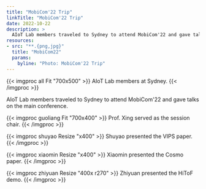 ```yaml
---
title: "MobiCom'22 Trip"
linkTitle: "MobiCom'22 Trip"
date: 2022-10-22
description: >
  AIoT Lab members traveled to Sydney to attend MobiCom'22 and gave talks on the main conference.
resources:
- src: "**.{png,jpg}"
  title: "MobiCom22"
  params:
    byline: "Photo: MobiCom'22 Trip"
---
```


{{< imgproc all Fit "700x500" >}}
AIoT Lab members at Sydney.
{{< /imgproc >}}

AIoT Lab members traveled to Sydney to attend MobiCom'22 and gave talks on the main conference.

{{< imgproc guoliang Fit "700x400" >}}
Prof. Xing served as the session chair.
{{< /imgproc >}}

{{< imgproc shuyao Resize "x400" >}}
Shuyao presented the VIPS paper.
{{< /imgproc >}}

{{< imgproc xiaomin Resize "x400" >}}
Xiaomin presented the Cosmo paper.
{{< /imgproc >}}

{{< imgproc zhiyuan Resize "400x r270" >}}
Zhiyuan presented the HiToF demo.
{{< /imgproc >}}

